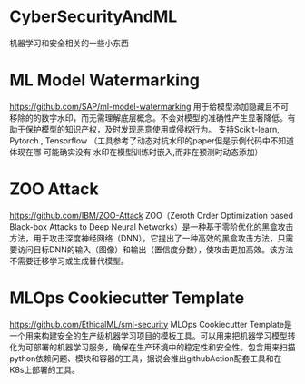 # CyberSecurityAndML
机器学习和安全相关的一些小东西

# ML Model Watermarking
https://github.com/SAP/ml-model-watermarking
用于给模型添加隐藏且不可移除的的数字水印，而无需理解底层概念。不会对模型的准确性产生显著降低。有助于保护模型的知识产权，及时发现恶意使用或侵权行为。
支持Scikit-learn, Pytorch , Tensorflow
（工具参考了动态对抗水印的paper但是示例代码中不知道体现在哪 可能确实没有 水印在模型训练时嵌入,而非在预测时动态添加）
  
# ZOO Attack
https://github.com/IBM/ZOO-Attack ZOO（Zeroth Order Optimization based Black-box Attacks to Deep Neural Networks）是一种基于零阶优化的黑盒攻击方法，用于攻击深度神经网络（DNN）。它提出了一种高效的黑盒攻击方法，只需要访问目标DNN的输入（图像）和输出（置信度分数），使攻击更加高效。该方法不需要迁移学习或生成替代模型。

# MLOps Cookiecutter Template
https://github.com/EthicalML/sml-security MLOps Cookiecutter Template是一个用来构建安全的生产级机器学习项目的模板工具。可以用来把机器学习模型转化为可部署的机器学习服务，确保在生产环境中的稳定性和安全性。包含用来扫描python依赖问题、模块和容器的工具，据说会推出githubAction配套工具和在K8s上部署的工具。
